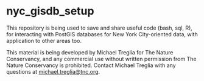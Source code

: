 # nyc_gisdb_setup
This repository is being used to save and share useful code (bash, sql, R), for interacting with PostGIS databases for New York City-oriented data, with application to other areas too.

This material is being developed by Michael Treglia for The Nature Conservancy, and any commercial use without written permission from The Nature Conservancy is prohibited. Contact Michael Treglia with any questions at michael.treglia@tnc.org.

